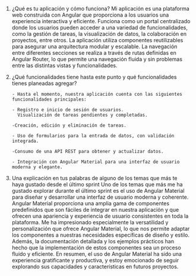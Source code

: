 1.  ¿Qué es tu aplicación y cómo funciona?
    Mi aplicación es una plataforma web construida con Angular que proporciona a los usuarios una experiencia interactiva y eficiente. Funciona como un portal centralizado donde los usuarios pueden acceder a una variedad de funcionalidades, como la gestión de tareas, la visualización de datos, la colaboración en proyectos, entre otros. La aplicación utiliza componentes reutilizables para asegurar una arquitectura modular y escalable. La navegación entre diferentes secciones se realiza a través de rutas definidas en Angular Router, lo que permite una navegación fluida y sin problemas entre las distintas vistas y funcionalidades.

2.  ¿Qué funcionalidades tiene hasta este punto y qué funcionalidades tienes planeadas agregar?

        - Hasta el momento, nuestra aplicación cuenta con las siguientes funcionalidades principales:

        - Registro e inicio de sesión de usuarios.
          Visualización de tareas pendientes y completadas.

        -Creación, edición y eliminación de tareas.

        - Uso de formularios para la entrada de datos, con validación integrada.

        -Consumo de una API REST para obtener y actualizar datos.

        - Integración con Angular Material para una interfaz de usuario moderna y elegante.

3.  Una explicación en tus palabras de alguno de los temas que más te haya gustado desde el último sprint
    Uno de los temas que más me ha gustado explorar durante el último sprint es el uso de Angular Material para diseñar y desarrollar una interfaz de usuario moderna y coherente. Angular Material proporciona una amplia gama de componentes predefinidos que son fáciles de integrar en nuestra aplicación y que ofrecen una apariencia y experiencia de usuario consistentes en toda la plataforma. Me ha impresionado especialmente la versatilidad y personalización que ofrece Angular Material, lo que nos permite adaptar los componentes a nuestras necesidades específicas de diseño y estilo. Además, la documentación detallada y los ejemplos prácticos han hecho que la implementación de estos componentes sea un proceso fluido y eficiente. En resumen, el uso de Angular Material ha sido una experiencia gratificante y productiva, y estoy emocionado de seguir explorando sus capacidades y características en futuros proyectos.
